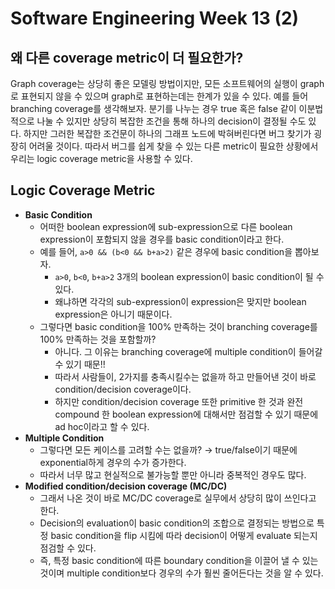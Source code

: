 # Software Engineering Week 13 (2)

## 왜 다른 coverage metric이 더 필요한가?

Graph coverage는 상당히 좋은 모델링 방법이지만, 모든 소프트웨어의 실행이 graph로 표현되지 않을 수 있으며 graph로 표현하는데는 한계가 있을 수 있다. 예를 들어 branching coverage를 생각해보자. 분기를 나누는 경우 true 혹은 false 같이 이분법적으로 나눌 수 있지만 상당히 복잡한 조건을 통해 하나의 decision이 결정될 수도 있다. 하지만 그러한 복잡한 조건문이 하나의 그래프 노드에 박혀버린다면 버그 찾기가 굉장히 어려울 것이다. 따라서 버그를 쉽게 찾을 수 있는 다른 metric이 필요한 상황에서 우리는 logic coverage metric을 사용할 수 있다.

## Logic Coverage Metric

* **Basic Condition**
  * 어떠한 boolean expression에 sub-expression으로 다른 boolean expression이 포함되지 않을 경우를 basic condition이라고 한다.
  * 예를 들어, `a>0 && (b<0 && b+a>2)` 같은 경우에 basic condition을 뽑아보자.
    * `a>0`, `b<0`, `b+a>2` 3개의 boolean expression이 basic condition이 될 수 있다.
    * 왜냐하면 각각의 sub-expression이 expression은 맞지만 boolean expression은 아니기 때문이다.
  * 그렇다면 basic condition을 100% 만족하는 것이 branching coverage를 100% 만족하는 것을 포함할까?
    * 아니다. 그 이유는 branching coverage에 multiple condition이 들어갈 수 있기 때문!!
    * 따라서 사람들이, 2가지를 충족시킬수는 없을까 하고 만들어낸 것이 바로 condition/decision coverage이다.
    * 하지만 condition/decision coverage 또한 primitive 한 것과 완전 compound 한 boolean expression에 대해서만 점검할 수 있기 때문에 ad hoc이라고 할 수 있다.
* **Multiple Condition**
  * 그렇다면 모든 케이스를 고려할 수는 없을까? → true/false이기 때문에 exponential하게 경우의 수가 증가한다.
  * 따라서 너무 많고 현실적으로 불가능할 뿐만 아니라 중복적인 경우도 많다.
* **Modified condition/decision coverage (MC/DC)**
  * 그래서 나온 것이 바로 MC/DC coverage로 실무에서 상당히 많이 쓰인다고 한다.
  * Decision의 evaluation이 basic condition의 조합으로 결정되는 방법으로 특정 basic condition을 flip 시킴에 따라 decision이 어떻게 evaluate 되는지 점검할 수 있다.
  * 즉, 특정 basic condition에 따른 boundary condition을 이끌어 낼 수 있는 것이며 multiple condition보다 경우의 수가 훨씬 줄어든다는 것을 알 수 있다.
